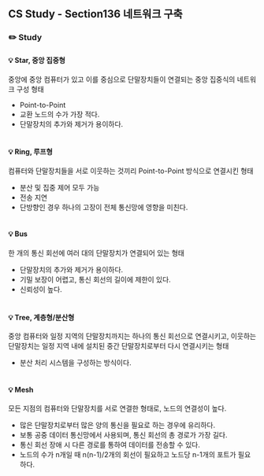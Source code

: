 ## CS Study - Section136 네트워크 구축
### ✏️ Study
#### 💡 Star, 중앙 집중형
중앙에 중앙 컴퓨터가 있고 이를 중심으로 단말장치들이 연결되는 중앙 집중식의 네트워크 구성 형태
- Point-to-Point
- 교환 노드의 수가 가장 적다.
- 단말장치의 추가와 제거가 용이하다.
<br><br>

#### 💡 Ring, 루프형
컴퓨터와 단말장치들을 서로 이웃하는 것끼리 Point-to-Point 방식으로 연결시킨 형태
- 분산 및 집중 제어 모두 가능
- 전송 지연
- 단방향인 경우 하나의 고장이 전체 통신망에 영향을 미친다.
<br><br>

#### 💡 Bus
한 개의 통신 회선에 여러 대의 단말장치가 연결되어 있는 형태
- 단말장치의 추가와 제거가 용이하다.
- 기밀 보장이 어렵고, 통신 회선의 길이에 제한이 있다.
- 신뢰성이 높다.
<br><br>

#### 💡 Tree, 계층형/분산형
중앙 컴퓨터와 일정 지역의 단말장치까지는 하나의 통신 회선으로 연결시키고, 이웃하는 단말장치는 일정 지역 내에 설치된 중간 단말장치로부터 다시 연결시키는 형태
- 분산 처리 시스템을 구성하는 방식이다.
<br><br>

#### 💡 Mesh
모든 지점의 컴퓨터와 단말장치를 서로 연결한 형태로, 노드의 연결성이 높다.
- 많은 단말장치로부터 많은 양의 통신을 필요로 하는 경우에 유리하다.
- 보통 공중 데이터 통신망에서 사용되며, 통신 회선의 총 경로가 가장 길다.
- 통신 회선 장애 시 다른 경로를 통하여 데이터를 전송할 수 있다.
- 노드의 수가 n개일 때 n(n-1)/2개의 회선이 필요하고 노드당 n-1개의 포트가 필요하다.

